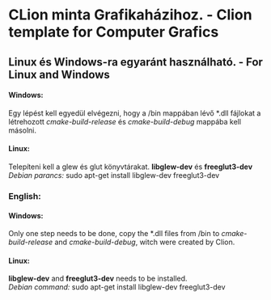 # CLion minta Grafikaházihoz. - Clion template for Computer Grafics
## Linux és Windows-ra egyaránt használható.  - For Linux and Windows

#### Windows:
Egy lépést kell egyedül elvégezni, hogy a /bin mappában lévő
*.dll fájlokat a létrehozott *cmake-build-release* és *cmake-build-debug*
mappába kell másolni.
#### Linux:
Telepíteni kell a glew és glut könyvtárakat.
**libglew-dev** és **freeglut3-dev**  
*Debian parancs:* sudo apt-get install libglew-dev freeglut3-dev 

### English:
#### Windows:
Only one step needs to be done, copy the *.dll files from /bin to
*cmake-build-release* and *cmake-build-debug*, witch were created by Clion.
#### Linux:
**libglew-dev** and **freeglut3-dev** needs to be installed.  
*Debian command:* sudo apt-get install libglew-dev freeglut3-dev 
